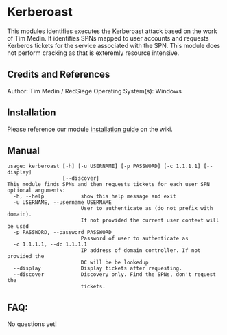 # Kerberoast

This modules identifies executes the Kerberoast attack based on the work of Tim Medin. It identifies SPNs mapped to user accounts and requests Kerberos tickets for the service associated with the SPN. This module does not perform cracking as that is exteremly resource intensive.

## Credits and References

Author: Tim Medin / RedSiege 
Operating System(s): Windows

## Installation

Please reference our module [installation guide](https://github.com/scythe-io/community-modules/wiki) on the wiki.

##  Manual

```
usage: kerberoast [-h] [-u USERNAME] [-p PASSWORD] [-c 1.1.1.1] [--display]
                  [--discover]
This module finds SPNs and then requests tickets for each user SPN
optional arguments:
  -h, --help            show this help message and exit
  -u USERNAME, --username USERNAME
                        User to authenticate as (do not prefix with domain).
                        If not provided the current user context will be used
  -p PASSWORD, --password PASSWORD
                        Password of user to authenticate as
  -c 1.1.1.1, --dc 1.1.1.1
                        IP address of domain controller. If not provided the
                        DC will be be lookedup
  --display             Display tickets after requesting.
  --discover            Discovery only. Find the SPNs, don't request the
                        tickets.
```

## FAQ:

No questions yet!
